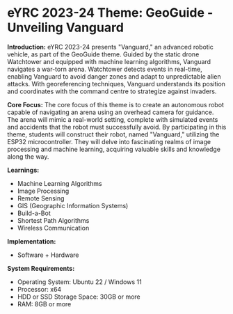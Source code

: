 # eYRC 2023-24 Theme: GeoGuide - Unveiling Vanguard

**Introduction:**
eYRC 2023-24 presents "Vanguard," an advanced robotic vehicle, as part of the GeoGuide theme. Guided by the static drone Watchtower and equipped with machine learning algorithms, Vanguard navigates a war-torn arena. Watchtower detects events in real-time, enabling Vanguard to avoid danger zones and adapt to unpredictable alien attacks. With georeferencing techniques, Vanguard understands its position and coordinates with the command centre to strategize against invaders.

**Core Focus:**
The core focus of this theme is to create an autonomous robot capable of navigating an arena using an overhead camera for guidance. The arena will mimic a real-world setting, complete with simulated events and accidents that the robot must successfully avoid. By participating in this theme, students will construct their robot, named "Vanguard," utilizing the ESP32 microcontroller. They will delve into fascinating realms of image processing and machine learning, acquiring valuable skills and knowledge along the way.

**Learnings:**
- Machine Learning Algorithms
- Image Processing
- Remote Sensing
- GIS (Geographic Information Systems)
- Build-a-Bot
- Shortest Path Algorithms
- Wireless Communication

**Implementation:** 
- Software + Hardware

**System Requirements:**
- Operating System: Ubuntu 22 / Windows 11
- Processor: x64
- HDD or SSD Storage Space: 30GB or more
- RAM: 8GB or more
